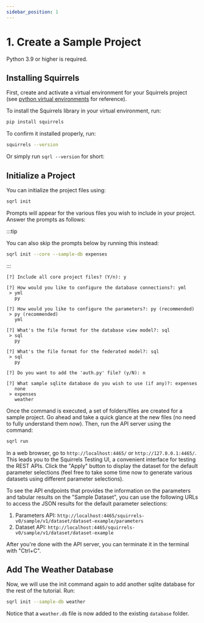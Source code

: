 ```yaml
---
sidebar_position: 1
---
```


# 1. Create a Sample Project

Python 3.9 or higher is required.

## Installing Squirrels

First, create and activate a virtual environment for your Squirrels project (see [python virtual environments] for reference).

To install the Squirrels library in your virtual environment, run:

```bash
pip install squirrels
```

To confirm it installed properly, run:

```bash
squirrels --version
```

Or simply run `sqrl --version` for short:

## Initialize a Project

You can initialize the project files using:

```bash
sqrl init
```

Prompts will appear for the various files you wish to include in your project. Answer the prompts as follows:

:::tip

You can also skip the prompts below by running this instead:

```bash
sqrl init --core --sample-db expenses
```

:::

```config
[?] Include all core project files? (Y/n): y

[?] How would you like to configure the database connections?: yml
 > yml
   py

[?] How would you like to configure the parameters?: py (recommended)
 > py (recommended)
   yml

[?] What's the file format for the database view model?: sql
 > sql
   py

[?] What's the file format for the federated model?: sql
 > sql
   py

[?] Do you want to add the 'auth.py' file? (y/N): n

[?] What sample sqlite database do you wish to use (if any)?: expenses
   none
 > expenses
   weather
```

Once the command is executed, a set of folders/files are created for a sample project. Go ahead and take a quick glance at the new files (no need to fully understand them now). Then, run the API server using the command:

```bash
sqrl run
```

In a web browser, go to `http://localhost:4465/` or `http://127.0.0.1:4465/`. This leads you to the Squirrels Testing UI, a convenient interface for testing the REST APIs. Click the "Apply" button to display the dataset for the default parameter selections (feel free to take some time now to generate various datasets using different parameter selections).

To see the API endpoints that provides the information on the parameters and tabular results on the "Sample Dataset", you can use the following URLs to access the JSON results for the default parameter selections:

1. Parameters API: `http://localhost:4465/squirrels-v0/sample/v1/dataset/dataset-example/parameters`
2. Dataset API: `http://localhost:4465/squirrels-v0/sample/v1/dataset/dataset-example`

After you're done with the API server, you can terminate it in the terminal with "Ctrl+C".

## Add The Weather Database

Now, we will use the init command again to add another sqlite database for the rest of the tutorial. Run:

```bash
sqrl init --sample-db weather
```

Notice that a `weather.db` file is now added to the existing `database` folder.


[python virtual environments]: https://realpython.com/python-virtual-environments-a-primer/

